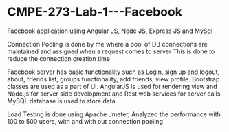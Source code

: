 # CMPE-273-Lab-1---Facebook


Facebook application using Angular JS, Node JS, Express JS and MySql

Connection Pooling is done by me where a pool of DB connections are maintained and assigned when a request comes to server
 This is done to reduce the connection creation time
 
 Facebook server has basic functionality such as Login, sign up and logout, about, friends list, groups functionality, add friends, 
 view profile. Bootstrap classes are used as a part of UI. 
 AngularJS is used for rendering view and Node.js for server side development and Rest web services for server calls. 
 MySQL database is used to store data.

Load Testing is done using Apache Jmeter, Analyzed the performance with 100 to 500 users, with and with out connection pooling
